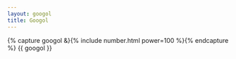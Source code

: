 ```yaml
---
layout: googol
title: Googol
---
```

{% capture googol &}{% include number.html power=100 %}{% endcapture %}
{{ googol }}
